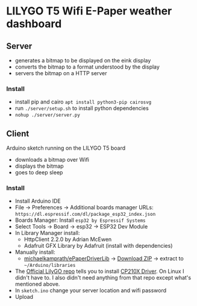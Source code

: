# LILYGO T5 Wifi E-Paper weather dashboard

## Server
- generates a bitmap to be displayed on the eink display
- converts the bitmap to a format understood by the display
- servers the bitmap on a HTTP server

### Install
- install pip and cairo `apt install python3-pip cairosvg`
- run `./server/setup.sh` to install python dependencies
- `nohup ./server/server.py`

## Client
Arduino sketch running on the LILYGO T5 board
- downloads a bitmap over Wifi
- displays the bitmap
- goes to deep sleep

### Install
- Install Arduino IDE
- File -> Preferences -> Additional boards manager URLs: `https://dl.espressif.com/dl/package_esp32_index.json`
- Boards Manager: Install `esp32 by Espressif Systems`
- Select Tools -> Board -> esp32 -> ESP32 Dev Module
- In Library Manager install:
  - HttpClient 2.2.0 by Adrian McEwen
  - Adafruit GFX Library by Adafruit (install with dependencies)
- Manually install:  
  - [michaelkamprath/ePaperDriverLib](https://github.com/michaelkamprath/ePaperDriverLib) -> [Download ZIP](https://github.com/michaelkamprath/ePaperDriverLib/archive/refs/heads/master.zip) -> extract to `~/Arduino/libraries`
- The [Official LilyGO repo](https://github.com/Xinyuan-LilyGO/LilyGo-T5-Grayscale) tells you to install 
[CP210X Driver](https://www.silabs.com/products/development-tools/software/usb-to-uart-bridge-vcp-drivers). 
On Linux I didn't have to. 
I also didn't need anything from that repo except what's mentioned above.
- In `sketch.ino` change your server location and wifi password
- Upload
